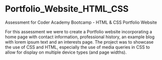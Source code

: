 # Portfolio_Website_HTML_CSS
Assessment for Coder Academy Bootcamp - HTML &amp; CSS Portfolio Website

For this assessment we were to create a Portfolio website incorporating a home page with contact information, professional history, an example blog with lorem ipsum text and an interests page. The project was to showcase the use of CSS and HTML, especially the use of media queries in CSS to allow for display on multiple device types (and page widths).

